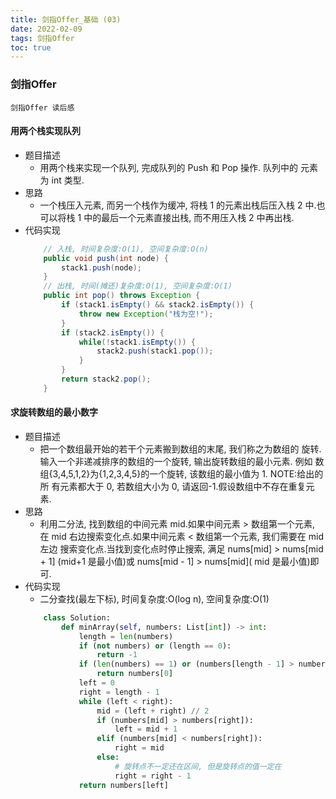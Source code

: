```yaml
---
title: 剑指Offer_基础 (03)
date: 2022-02-09
tags: 剑指Offer
toc: true
---
```


### 剑指Offer
    剑指Offer 读后感

<!-- more -->

#### 用两个栈实现队列
- 题目描述
    * 用两个栈来实现一个队列, 完成队列的 Push 和 Pop 操作. 队列中的 元素为 int 类型.
- 思路
    * 一个栈压入元素, 而另一个栈作为缓冲, 将栈 1 的元素出栈后压入栈 2 中.也可以将栈 1 中的最后一个元素直接出栈, 而不用压入栈 2 中再出栈.
- 代码实现
    ```java
        // 入栈, 时间复杂度:O(1), 空间复杂度:O(n)
        public void push(int node) {
            stack1.push(node);
        }
        // 出栈, 时间(摊还)复杂度:O(1), 空间复杂度:O(1) 
        public int pop() throws Exception {
            if (stack1.isEmpty() && stack2.isEmpty()) {
                throw new Exception("栈为空!");
            }
            if (stack2.isEmpty()) { 
                while(!stack1.isEmpty()) {
                    stack2.push(stack1.pop());
                }
            }
            return stack2.pop();
        }
    ```

#### 求旋转数组的最小数字
- 题目描述
    * 把一个数组最开始的若干个元素搬到数组的末尾, 我们称之为数组的 旋转. 输入一个非递减排序的数组的一个旋转, 输出旋转数组的最小元素. 例如 数组{3,4,5,1,2}为{1,2,3,4,5}的一个旋转, 该数组的最小值为 1. NOTE:给出的所 有元素都大于 0, 若数组大小为 0, 请返回-1.假设数组中不存在重复元素.
- 思路
    * 利用二分法, 找到数组的中间元素 mid.如果中间元素 > 数组第一个元素,  在 mid 右边搜索变化点.如果中间元素 < 数组第一个元素, 我们需要在 mid 左边 搜索变化点.当找到变化点时停止搜索, 满足 nums[mid] > nums[mid + 1] (mid+1 是最小值)或 nums[mid - 1] > nums[mid]( mid 是最小值)即可.
- 代码实现
    * 二分查找(最左下标), 时间复杂度:O(log n), 空间复杂度:O(1)
    ```python
        class Solution:
            def minArray(self, numbers: List[int]) -> int:
                length = len(numbers)
                if (not numbers) or (length == 0):
                    return -1
                if (len(numbers) == 1) or (numbers[length - 1] > numbers[0]):
                    return numbers[0]
                left = 0
                right = length - 1
                while (left < right):
                    mid = (left + right) // 2
                    if (numbers[mid] > numbers[right]):
                        left = mid + 1
                    elif (numbers[mid] < numbers[right]):
                        right = mid
                    else:
                        # 旋转点不一定还在区间, 但是旋转点的值一定在
                        right = right - 1
                return numbers[left]
    ```




